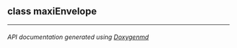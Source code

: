 ## class maxiEnvelope



---

###### API documentation generated using [Doxygenmd](https://github.com/d99kris/doxygenmd)


